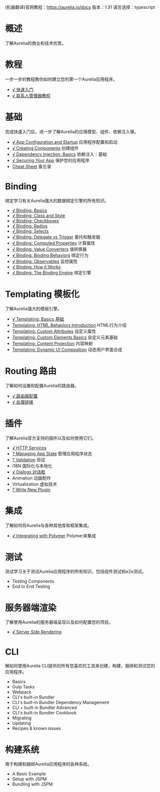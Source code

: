 (机器翻译)官网教程：https://aurelia.io/docs
版本：1.31
语言选择：typescript

# 概述

了解Aurelia的商业和技术优势。

# 教程

一步一步的教程教你如何建立您的第一个Aurelia应用程序。

 - [√ 快速入门](https://github.com/sansantang/aurelia_translate/blob/master/%E6%95%99%E7%A8%8B/%E5%BF%AB%E9%80%9F%E5%85%A5%E9%97%A8.MD)
 - [√ 联系人管理器教程](https://github.com/sansantang/aurelia_translate/blob/master/%E6%95%99%E7%A8%8B/%E8%81%94%E7%B3%BB%E4%BA%BA%E7%AE%A1%E7%90%86%E5%99%A8%E6%95%99%E7%A8%8B.MD)

# 基础

完成快速入门后，进一步了解Aurelia的应用模型、组件、依赖注入等。

 - [√ App Configuration and Startup](https://github.com/sansantang/aurelia_translate/blob/master/Fundamentals/%E5%BA%94%E7%94%A8%E7%A8%8B%E5%BA%8F%E9%85%8D%E7%BD%AE%E5%92%8C%E5%90%AF%E5%8A%A8.md)  应用程序配置和启动
 - [√ Creating Components](https://github.com/sansantang/aurelia_translate/blob/master/Fundamentals/%E5%88%9B%E5%BB%BA%E7%BB%84%E4%BB%B6.md)  创建组件
 - [√ Dependency Injection: Basics](https://github.com/sansantang/aurelia_translate/blob/master/Fundamentals/%E4%BE%9D%E8%B5%96%E6%B3%A8%E5%85%A5%EF%BC%9A%E5%9F%BA%E7%A1%80.md) 依赖注入：基础
 - [√ Securing Your App](https://github.com/sansantang/aurelia_translate/blob/master/Fundamentals/%E4%BF%9D%E6%8A%A4%E6%82%A8%E7%9A%84%E5%BA%94%E7%94%A8%E7%A8%8B%E5%BA%8F.md)  保护您的应用程序
 - [Cheat Sheet](https://github.com/sansantang/aurelia_translate/blob/master/Fundamentals/CheatSheet%E5%A4%87%E5%BF%98%E5%BD%95.md) 备忘录

# Binding

绑定学习有关Aurelia强大的数据绑定引擎的所有知识。

- [√ Binding: Basics](https://github.com/sansantang/aurelia_translate/blob/master/Binding/BindingBasics.md)
- [√ Binding: Class and Style](https://github.com/sansantang/aurelia_translate/blob/master/Binding/ClassandStyle.md)
- [√ Binding: Checkboxes](https://github.com/sansantang/aurelia_translate/blob/master/Binding/Checkboxes.md)
- [√ Binding: Radios](https://github.com/sansantang/aurelia_translate/blob/master/Binding/Radios.md)
- [√ Binding: Selects](https://github.com/sansantang/aurelia_translate/blob/master/Binding/Selects.md)
- [√ Binding: Delegate vs Trigger](https://github.com/sansantang/aurelia_translate/blob/master/Binding/Delegate%20vs%20Trigger.md) 委托和触发器
- [√ Binding: Computed Properties](https://github.com/sansantang/aurelia_translate/blob/master/Binding/Computed%20Properties.md) 计算属性
- [√ Binding: Value Converters](https://github.com/sansantang/aurelia_translate/blob/master/Binding/Value%20Converters.md) 值转换器
- [√ Binding: Binding Behaviors](https://github.com/sansantang/aurelia_translate/blob/master/Binding/Binding%20Behaviors.md) 绑定行为
- [√ Binding: Observables](https://github.com/sansantang/aurelia_translate/blob/master/Binding/Observables.md) 监控属性
- [√ Binding: How it Works](https://github.com/sansantang/aurelia_translate/blob/master/Binding/How%20it%20Works.md)
- [√ Binding: The Binding Engine](https://github.com/sansantang/aurelia_translate/blob/master/Binding/The%20Binding%20Engine.md) 绑定引擎

# Templating 模板化

了解Aurelia强大的模板引擎。

 - [√ Templating: Basics 基础](https://github.com/sansantang/aurelia_translate/blob/master/Templating/TemplatingBasics.md)
 - [Templating: HTML Behaviors Introduction](https://github.com/sansantang/aurelia_translate/blob/master/Templating/Templating%20HTML%20Behaviors%20Introduction.md) HTML行为介绍
 - [Templating: Custom Attributes](https://github.com/sansantang/aurelia_translate/blob/master/Templating/Templating%20Custom%20Attributes.md) 自定义属性
 - [Templating: Custom Elements Basics](https://github.com/sansantang/aurelia_translate/blob/master/Templating/Templating%20Custom%20Elements%20Basics.md) 自定义元素基础
-  [Templating: Content Projection](https://github.com/sansantang/aurelia_translate/blob/master/Templating/Templating%20Content%20Projection.md) 内容映射
-  [Templating: Dynamic UI Composition](https://github.com/sansantang/aurelia_translate/blob/master/Templating/Templating%20Dynamic%20UI%20Composition.md) 动态用户界面合成

# Routing 路由

了解如何设置和配置Aurelia的路由器。

- [√ 路由器配置](https://github.com/sansantang/aurelia_translate/blob/master/Route/%E8%B7%AF%E7%94%B1%E5%99%A8%E9%85%8D%E7%BD%AE.md)
- [√ 处理链接](https://github.com/sansantang/aurelia_translate/blob/master/Route/%E5%A4%84%E7%90%86%E9%93%BE%E6%8E%A5.md)

# 插件

了解Aurelia官方支持的插件以及如何使用它们。

- [√ HTTP Services](https://github.com/sansantang/aurelia_translate/blob/master/Plugins/HTTPServices.md)
- [? Managing App State](https://github.com/sansantang/aurelia_translate/blob/master/Plugins/Managing%20App%20State.md) 管理应用程序状态
- [? Validation](https://github.com/sansantang/aurelia_translate/blob/master/Plugins/Validation.md) 验证
- I18N 国际化与本地化
- [√ Dialogs 对话框](https://github.com/sansantang/aurelia_translate/blob/master/Plugins/Dialogs.md)
- Animation 动画制作
- Virtualization 虚拟技术
- [? Write New Plugin](https://github.com/sansantang/aurelia_translate/blob/master/Plugins/Write%20New%20Plugin.md)

# 集成

了解如何将Aurelia与各种其他库和框架集成。

- [√ Integrating with Polymer](https://github.com/sansantang/aurelia_translate/blob/master/Integration/Integrating%20with%20Polymer.md) Polymer来集成

# 测试
测试学习关于测试Aurelia应用程序的所有知识，包括组件测试和e2e测试。

- Testing Components
- End to End Testing

# 服务器端渲染
了解使用Aurelia的服务器端呈现以及如何配置您的项目。

- [√ Server Side Rendering](https://github.com/sansantang/aurelia_translate/blob/master/Server%20Side%20Rendering/Server%20Side%20Rendering.md)

# CLI
解如何使用Aurelia CLI提供的所有您喜欢的工具来创建，构建，捆绑和测试您的应用程序。

- Basics
- Gulp Tasks
- Webpack
- CLI's built-in Bundler
- CLI's built-in Bundler Dependency Management
- CLI + built-in Bundler Advanced
- CLI's built-in Bundler Cookbook
- Migrating
- Updating
- Recipes & known issues

# 构建系统
用于构建和捆绑Aurelia应用程序的各种系统。
- A Basic Example
- Setup with JSPM
- Bundling with JSPM